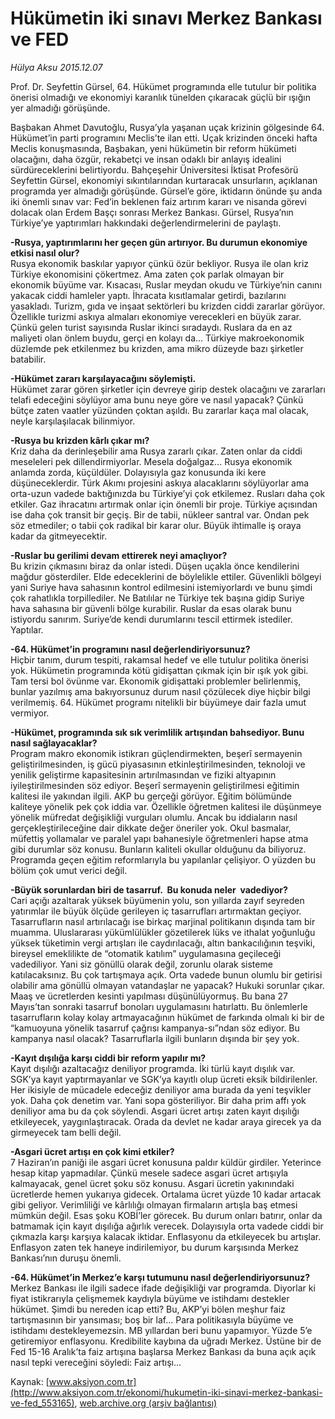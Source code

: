 # Hükümetin iki sınavı Merkez Bankası ve FED

*Hülya Aksu 2015.12.07*

<div class="pNewsDetailMainContent ctx_content" itemprop="articleBody">
 <p>
  Prof. Dr. Seyfettin Gürsel, 64. Hükümet programında elle tutulur bir politika önerisi olmadığı ve ekonomiyi karanlık tünelden çıkaracak güçlü bir ışığın yer almadığı görüşünde.
 </p>
 <p>
  Başbakan Ahmet Davutoğlu, Rusya’yla yaşanan uçak krizinin gölgesinde 64. Hükümet’in parti programını Meclis’te ilan etti. Uçak krizinden önceki hafta Meclis konuşmasında, Başbakan, yeni hükümetin bir reform hükümeti olacağını, daha özgür, rekabetçi ve insan odaklı bir anlayış idealini sürdüreceklerini belirtiyordu. Bahçeşehir Üniversitesi İktisat Profesörü Seyfettin Gürsel, ekonomiyi sıkıntılarından kurtaracak unsurların, açıklanan programda yer almadığı görüşünde. Gürsel’e göre, iktidarın önünde şu anda iki önemli sınav var: Fed’in beklenen faiz artırım kararı ve nisanda görevi dolacak olan Erdem Başçı sonrası Merkez Bankası. Gürsel, Rusya’nın Türkiye’ye yaptırımları hakkındaki değerlendirmelerini de paylaştı.
 </p>
 <p>
  <strong>
   -Rusya, yaptırımlarını her geçen gün artırıyor. Bu durumun ekonomiye etkisi nasıl olur?
  </strong>
  <br>
   Rusya ekonomik baskılar yapıyor çünkü özür bekliyor. Rusya ile olan kriz Türkiye ekonomisini çökertmez. Ama zaten çok parlak olmayan bir ekonomik büyüme var. Kısacası, Ruslar meydan okudu ve Türkiye’nin canını yakacak ciddi hamleler yaptı. İhracata kısıtlamalar getirdi, bazılarını yasakladı. Turizm, gıda ve inşaat sektörleri bu krizden ciddi zararlar görüyor. Özellikle turizmi askıya almaları ekonomiye verecekleri en büyük zarar. Çünkü gelen turist sayısında Ruslar ikinci sıradaydı. Ruslara da en az maliyeti olan önlem buydu, gerçi en kolayı da... Türkiye makroekonomik düzlemde pek etkilenmez bu krizden, ama mikro düzeyde bazı şirketler batabilir.
  </br>
 </p>
 <p>
  <strong>
   -Hükümet zararı karşılayacağını söylemişti.
  </strong>
  <br>
   Hükümet zarar gören şirketler için devreye girip destek olacağını ve zararları telafi edeceğini söylüyor ama bunu neye göre ve nasıl yapacak? Çünkü bütçe zaten vaatler yüzünden çoktan aşıldı. Bu zararlar kaça mal olacak, neyle karşılaşılacak bilinmiyor.
  </br>
 </p>
 <p>
  <strong>
   -Rusya bu krizden kârlı çıkar mı?
  </strong>
  <br>
   Kriz daha da derinleşebilir ama Rusya zararlı çıkar. Zaten onlar da ciddi meseleleri pek dillendirmiyorlar. Mesela doğalgaz... Rusya ekonomik anlamda zorda, küçüldüler. Dolayısıyla gaz konusunda iki kere düşüneceklerdir. Türk Akımı projesini askıya alacaklarını söylüyorlar ama orta-uzun vadede baktığınızda bu Türkiye’yi çok etkilemez. Rusları daha çok etkiler. Gaz ihracatını artırmak onlar için önemli bir proje. Türkiye açısından ise daha çok transit bir geçiş. Bir de tabii, nükleer santral var. Ondan pek söz etmediler; o tabii çok radikal bir karar olur. Büyük ihtimalle iş oraya kadar da gitmeyecektir.
  </br>
 </p>
 <p>
  <strong>
   -Ruslar bu gerilimi devam ettirerek neyi amaçlıyor?
  </strong>
  <br>
   Bu krizin çıkmasını biraz da onlar istedi. Düşen uçakla önce kendilerini mağdur gösterdiler. Elde edeceklerini de böylelikle ettiler. Güvenlikli bölgeyi yani Suriye hava sahasının kontrol edilmesini istemiyorlardı ve bunu şimdi çok rahatlıkla torpillediler. Ne Batılılar ne Türkiye tek başına gidip Suriye hava sahasına bir güvenli bölge kurabilir. Ruslar da esas olarak bunu istiyordu sanırım. Suriye’de kendi durumlarını tescil ettirmek istediler. Yaptılar.
  </br>
 </p>
 <p>
  <strong>
   -64. Hükümet’in programını nasıl değerlendiriyorsunuz?
  </strong>
  <br>
   Hiçbir tanım, durum tespiti, rakamsal hedef ve elle tutulur politika önerisi yok. Hükümetin programında kötü gidişattan çıkmak için bir ışık yok gibi. Tam tersi bol övünme var. Ekonomik gidişattaki problemler belirlenmiş, bunlar yazılmış ama bakıyorsunuz durum nasıl çözülecek diye hiçbir bilgi verilmemiş. 64. Hükümet programı nitelikli bir büyümeye dair fazla umut vermiyor.
  </br>
 </p>
 <p>
  <strong>
   -Hükümet, programında sık sık verimlilik artışından bahsediyor. Bunu nasıl sağlayacaklar?
  </strong>
  <br>
   Program makro ekonomik istikrarı güçlendirmekten, beşerî sermayenin geliştirilmesinden, iş gücü piyasasının etkinleştirilmesinden, teknoloji ve yenilik geliştirme kapasitesinin artırılmasından ve fiziki altyapının iyileştirilmesinden söz ediyor. Beşerî sermayenin geliştirilmesi eğitimin kalitesi ile yakından ilgili. AKP bu gerçeği görüyor. Eğitim bölümünde kaliteye yönelik pek çok iddia var. Özellikle öğretmen kalitesi ile düşünmeye yönelik müfredat değişikliği vurguları olumlu. Ancak bu iddiaların nasıl gerçekleştirileceğine dair dikkate değer öneriler yok. Okul basmalar, müfettiş yollamalar ve paralel yapı bahanesiyle öğretmenleri hapse atma gibi durumlar söz konusu. Bunların kaliteli okullar olduğunu da biliyoruz. Programda geçen eğitim reformlarıyla bu yapılanlar çelişiyor. O yüzden bu bölüm çok umut verici değil.
  </br>
 </p>
 <p>
  <strong>
   -Büyük sorunlardan biri de tasarruf.  Bu konuda neler  vadediyor?
  </strong>
  <br/>
  Cari açığı azaltarak yüksek büyümenin yolu, son yıllarda zayıf seyreden yatırımlar ile büyük ölçüde gerileyen iç tasarrufları artırmaktan geçiyor. Tasarrufların nasıl artırılacağı ise birkaç marjinal politikanın dışında tam bir muamma. Uluslararası yükümlülükler gözetilerek lüks ve ithalat yoğunluğu yüksek tüketimin vergi artışları ile caydırılacağı, altın bankacılığının teşviki, bireysel emeklilikte de “otomatik katılım” uygulamasına geçileceği vadediliyor. Yani siz gönüllü olarak değil, zorunlu olarak sisteme katılacaksınız. Bu çok tartışmaya açık. Orta vadede bunun olumlu bir getirisi olabilir ama gönüllü olmayan vatandaşlar ne yapacak? Hukuki sorunlar çıkar. Maaş ve ücretlerden kesinti yapılması düşünülüyormuş. Bu bana 27 Mayıs’tan sonraki tasarruf bonoları uygulamasını hatırlattı. Bu önlemlerle tasarrufların kolay kolay artmayacağının hükümet de farkında olmalı ki bir de “kamuoyuna yönelik tasarruf çağrısı kampanya-sı”ndan söz ediyor. Bu kampanya nasıl olacak? Tasarruflarla ilgili bunların dışında bir şey yok.
 </p>
 <p>
  <strong>
   -Kayıt dışılığa karşı ciddi bir reform yapılır mı?
  </strong>
  <br/>
  Kayıt dışılığı azaltacağız deniliyor programda. İki türlü kayıt dışılık var. SGK’ya kayıt yaptırmayanlar ve SGK’ya kayıtlı olup ücreti eksik bildirilenler. Her ikisiyle de mücadele edeceğiz deniliyor ama burada da yeni teşvikler yok. Daha çok denetim var. Yani sopa gösteriliyor. Bir daha prim affı yok deniliyor ama bu da çok söylendi. Asgari ücret artışı zaten kayıt dışılığı etkileyecek, yaygınlaştıracak. Orada da devlet ne kadar araya girecek ya da girmeyecek tam belli değil.
 </p>
 <p>
  <strong>
   -Asgari ücret artışı en çok kimi etkiler?
  </strong>
  <br/>
  7 Haziran’ın paniği ile asgari ücret konusuna paldır küldür girdiler. Yeterince hesap kitap yapmadılar. Çünkü mesele sadece asgari ücret artışıyla kalmayacak, genel ücret şoku söz konusu. Asgari ücretin yakınındaki ücretlerde hemen yukarıya gidecek. Ortalama ücret yüzde 10 kadar artacak gibi geliyor. Verimliliği ve kârlılığı olmayan firmaların artışla baş etmesi mümkün değil. Esas şoku KOBİ’ler görecek. Bu durum onları batırır, onlar da batmamak için kayıt dışılığa ağırlık verecek. Dolayısıyla orta vadede ciddi bir çıkmazla karşı karşıya kalacak iktidar. Enflasyonu da etkileyecek bu artışlar. Enflasyon zaten tek haneye indirilemiyor, bu durum karşısında Merkez Bankası’nın duruşu önemli.
 </p>
 <p>
  <strong>
   -64. Hükümet’in Merkez’e karşı tutumunu nasıl değerlendiriyorsunuz?
  </strong>
  <br/>
  Merkez Bankası ile ilgili sadece ifade değişikliği var programda. Diyorlar ki fiyat istikrarıyla çelişmemek kaydıyla büyüme ve istihdamı destekler hükümet. Şimdi bu nereden icap etti? Bu, AKP’yi bölen meşhur faiz tartışmasının bir yansıması; boş bir laf... Para politikasıyla büyüme ve istihdamı destekleyemezsin. MB yıllardan beri bunu yapamıyor. Yüzde 5’e getiremiyor enflasyonu. Kredibilite kaybına da uğradı Merkez. Üstüne bir de Fed 15-16 Aralık’ta faiz artışına başlarsa Merkez Bankası da buna açık açık nasıl tepki vereceğini söyledi: Faiz artışı...
 </p>
</div>


Kaynak: [www.aksiyon.com.tr](http://www.aksiyon.com.tr/ekonomi/hukumetin-iki-sinavi-merkez-bankasi-ve-fed_553165), [web.archive.org (arşiv bağlantısı)](http://web.archive.org/web/20160119042754/http://www.aksiyon.com.tr/ekonomi/hukumetin-iki-sinavi-merkez-bankasi-ve-fed_553165)
